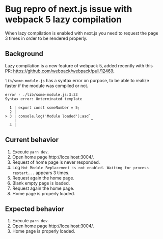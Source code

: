 # Bug repro of next.js issue with webpack 5 lazy compilation

When lazy compilation is enabled with next.js you need to request the page 3 times in order to be rendered properly.

## Background

Lazy compilation is a new feature of webpack 5, added recently with this PR: https://github.com/webpack/webpack/pull/12469.

`lib/some-module.js` has a syntax error on purpose, to be able to realize faster if the module was compiled or not.

```
error - ./lib/some-module.js:3:33
Syntax error: Unterminated template

  1 | export const someNumber = 5;
  2 |
> 3 | console.log('Module loaded');asd`
    |                                  ^
  4 |
```

## Current behavior

1. Execute `yarn dev`.
1. Open home page http://localhost:3004/.
1. Request of home page is never responded.
1. Log `Hot Module Replacement is not enabled. Waiting for process restart...` appears 3 times.
1. Request again the home page.
1. Blank empty page is loaded.
1. Request again the home page.
1. Home page is properly loaded.

## Expected behavior

1. Execute `yarn dev`.
1. Open home page http://localhost:3004/.
1. Home page is properly loaded.
